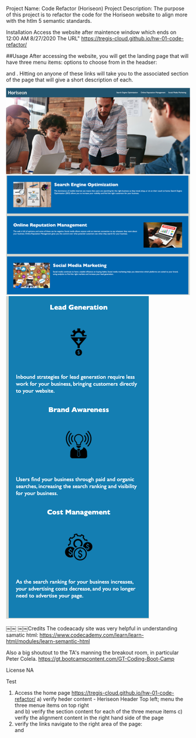 Project Name: Code Refactor (Horiseon)
Project Description: The purpose of this project is to refactor the code for the Horiseon website to align more with the htlm 5 semantic standards.

Installation
Access the website after maintence window which ends on 12:00 AM 8/27/2020
The URL" https://tregis-cloud.github.io/hw-01-code-refactor/

##Usage
After accessing the website, you will get the landing page that will have three menu items: options to choose from in the headser: <Search Engine Optimizatio> <Online Reputation Management> and <Social Media Marketing>. Hitting on anyone of these links will take you to the associated section of the page that will give a short description of each.

![](./assets/images/LandingPage.png)
![](./assets/images/MainSection.png)
![](./assets/images/RightAside.png)

￼￼
￼￼Credits
The codeacady site was very helpful in understanding samatic html: https://www.codecademy.com/learn/learn-html/modules/learn-semantic-html

Also a big shoutout to the TA's manning the breakout room, in particular Peter Colela. https://gt.bootcampcontent.com/GT-Coding-Boot-Camp

License
NA

Test

1. Access the home page https://tregis-cloud.github.io/hw-01-code-refactor/ a) verify heder content - Heriseon Header Top left; menu the three menue items on top right <Search Engine Optimizatio> <Online Reputation Management> and <Social Media Marketing>
   b) verify the section content for each of the three menue items
   c) verify the alignment content in the right hand side of the page
2. verify the links navigate to the right area of the page: <Search Engine Optimizatio> <Online Reputation Management> and <Social Media Marketing>
